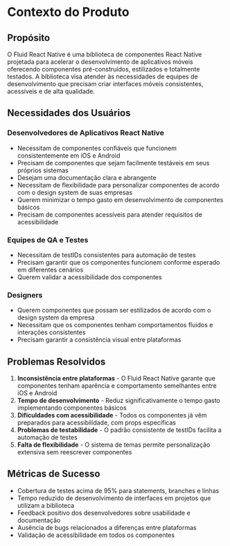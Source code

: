 # Contexto do Produto

## Propósito
O Fluid React Native é uma biblioteca de componentes React Native projetada para acelerar o desenvolvimento de aplicativos móveis oferecendo componentes pré-construídos, estilizados e totalmente testados. A biblioteca visa atender às necessidades de equipes de desenvolvimento que precisam criar interfaces móveis consistentes, acessíveis e de alta qualidade.

## Necessidades dos Usuários

### Desenvolvedores de Aplicativos React Native
- Necessitam de componentes confiáveis que funcionem consistentemente em iOS e Android
- Precisam de componentes que sejam facilmente testáveis em seus próprios sistemas
- Desejam uma documentação clara e abrangente
- Necessitam de flexibilidade para personalizar componentes de acordo com o design system de suas empresas
- Querem minimizar o tempo gasto em desenvolvimento de componentes básicos
- Precisam de componentes acessíveis para atender requisitos de acessibilidade

### Equipes de QA e Testes
- Necessitam de testIDs consistentes para automação de testes
- Precisam garantir que os componentes funcionem conforme esperado em diferentes cenários
- Querem validar a acessibilidade dos componentes

### Designers
- Querem componentes que possam ser estilizados de acordo com o design system da empresa
- Necessitam que os componentes tenham comportamentos fluidos e interações consistentes
- Precisam garantir a consistência visual entre plataformas

## Problemas Resolvidos
1. **Inconsistência entre plataformas** - O Fluid React Native garante que componentes tenham aparência e comportamento semelhantes entre iOS e Android
2. **Tempo de desenvolvimento** - Reduz significativamente o tempo gasto implementando componentes básicos
3. **Dificuldades com acessibilidade** - Todos os componentes já vêm preparados para acessibilidade, com props específicas
4. **Problemas de testabilidade** - O padrão consistente de testIDs facilita a automação de testes
5. **Falta de flexibilidade** - O sistema de temas permite personalização extensiva sem reescrever componentes

## Métricas de Sucesso
- Cobertura de testes acima de 95% para statements, branches e linhas
- Tempo reduzido de desenvolvimento de interfaces em projetos que utilizam a biblioteca
- Feedback positivo dos desenvolvedores sobre usabilidade e documentação
- Ausência de bugs relacionados a diferenças entre plataformas
- Validação de acessibilidade em todos os componentes 